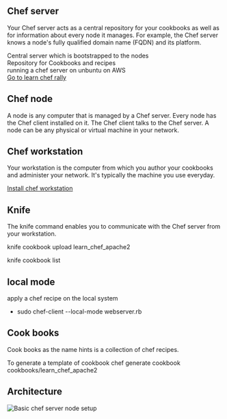 ## Chef server
Your Chef server acts as a central repository for your cookbooks as well as for information about every node it manages. For example, the Chef server knows a node's fully qualified domain name (FQDN) and its platform.

Central server which is bootstrapped to the nodes  
Repository for Cookbooks and recipes  
running a chef server on unbuntu on AWS  
[Go to learn chef rally](https://learn.chef.io/modules/learn-the-basics/ubuntu/aws#/)


## Chef node

A node is any computer that is managed by a Chef server. Every node has the Chef client installed on it. The Chef client talks to the Chef server. A node can be any physical or virtual machine in your network.

## Chef workstation
Your workstation is the computer from which you author your cookbooks and administer your network. It's typically the machine you use everyday. 

[Install chef workstation](https://downloads.chef.io/chef-workstation/)

## Knife
The knife command enables you to communicate with the Chef server from your workstation.

knife cookbook upload learn_chef_apache2

knife cookbook list


## local mode
apply a chef recipe on the local system
* sudo chef-client --local-mode webserver.rb


## Cook books
Cook books as the name hints is a collection of chef recipes.

To generate a template of cookbook
chef generate cookbook cookbooks/learn_chef_apache2



## Architecture

![Basic chef server node setup](https://github.com/richytomy/diagrams/blob/master/Chef_basic_webserver.drawio)
